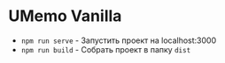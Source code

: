 # UMemo Vanilla

- `npm run serve` - Запустить проект на localhost:3000
- `npm run build` - Собрать проект в папку `dist`
